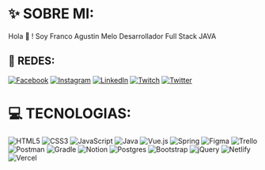# ✨ SOBRE MI:
Hola 👋 !  Soy Franco Agustin Melo Desarrollador Full Stack JAVA


## 🤝 REDES:
[![Facebook](https://img.shields.io/badge/Facebook-%231877F2.svg?logo=Facebook&logoColor=white)](https://facebook.com/franco.a.melo) [![Instagram](https://img.shields.io/badge/Instagram-%23E4405F.svg?logo=Instagram&logoColor=white)](https://instagram.com/folliupps) [![LinkedIn](https://img.shields.io/badge/LinkedIn-%230077B5.svg?logo=linkedin&logoColor=white)](https://linkedin.com/in/franco-agustin-hermosilla-melo) [![Twitch](https://img.shields.io/badge/Twitch-%239146FF.svg?logo=Twitch&logoColor=white)](https://twitch.tv/folli_) [![Twitter](https://img.shields.io/badge/Twitter-%231DA1F2.svg?logo=Twitter&logoColor=white)](https://twitter.com/FolliYT) 

# 💻 TECNOLOGIAS:
![HTML5](https://img.shields.io/badge/html5-%23E34F26.svg?style=for-the-badge&logo=html5&logoColor=white) ![CSS3](https://img.shields.io/badge/css3-%231572B6.svg?style=for-the-badge&logo=css3&logoColor=white) ![JavaScript](https://img.shields.io/badge/javascript-%23323330.svg?style=for-the-badge&logo=javascript&logoColor=%23F7DF1E) ![Java](https://img.shields.io/badge/java-%23ED8B00.svg?style=for-the-badge&logo=java&logoColor=white) ![Vue.js](https://img.shields.io/badge/vuejs-%2335495e.svg?style=for-the-badge&logo=vuedotjs&logoColor=%234FC08D) ![Spring](https://img.shields.io/badge/spring-%236DB33F.svg?style=for-the-badge&logo=spring&logoColor=white) 	![Figma](https://img.shields.io/badge/figma-%23F24E1E.svg?style=for-the-badge&logo=figma&logoColor=white) ![Trello](https://img.shields.io/badge/Trello-%23026AA7.svg?style=for-the-badge&logo=Trello&logoColor=white) ![Postman](https://img.shields.io/badge/Postman-FF6C37?style=for-the-badge&logo=postman&logoColor=white) ![Gradle](https://img.shields.io/badge/Gradle-02303A.svg?style=for-the-badge&logo=Gradle&logoColor=white) ![Notion](https://img.shields.io/badge/Notion-%23000000.svg?style=for-the-badge&logo=notion&logoColor=white) ![Postgres](https://img.shields.io/badge/postgres-%23316192.svg?style=for-the-badge&logo=postgresql&logoColor=white) ![Bootstrap](https://img.shields.io/badge/bootstrap-%23563D7C.svg?style=for-the-badge&logo=bootstrap&logoColor=white) ![jQuery](https://img.shields.io/badge/jquery-%230769AD.svg?style=for-the-badge&logo=jquery&logoColor=white) ![Netlify](https://img.shields.io/badge/netlify-%23000000.svg?style=for-the-badge&logo=netlify&logoColor=#00C7B7) ![Vercel](https://img.shields.io/badge/vercel-%23000000.svg?style=for-the-badge&logo=vercel&logoColor=white)




<!-- Proudly created with GPRM ( https://gprm.itsvg.in ) -->
